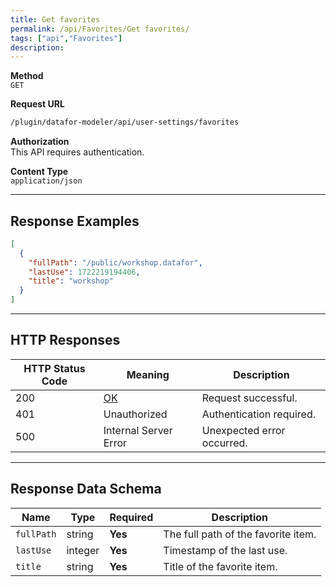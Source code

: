 ```yaml
---
title: Get favorites
permalink: /api/Favorites/Get favorites/
tags: ["api","Favorites"]
description:
---
```


**Method**  
`GET`

**Request URL**
```html
/plugin/datafor-modeler/api/user-settings/favorites
```

**Authorization**  
This API requires authentication.

**Content Type**  
`application/json`

---

## **Response Examples**

```json
[
  {
    "fullPath": "/public/workshop.datafor",
    "lastUse": 1722219194406,
    "title": "workshop"
  }
]
```

---

## **HTTP Responses**

| HTTP Status Code | Meaning                                                 | Description |
|------------------|---------------------------------------------------------|-------------|
| 200              | [OK](https://tools.ietf.org/html/rfc7231#section-6.3.1) | Request successful. |
| 401              | Unauthorized                                            | Authentication required. |
| 500              | Internal Server Error                                   | Unexpected error occurred. |

---

## **Response Data Schema**

| Name       | Type    | Required | Description |
|------------|--------|----------|-------------|
| `fullPath` | string | **Yes**  | The full path of the favorite item. |
| `lastUse`  | integer | **Yes**  | Timestamp of the last use. |
| `title`    | string | **Yes**  | Title of the favorite item. |